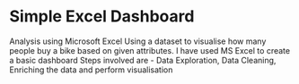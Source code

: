 # Simple Excel Dashboard
Analysis using Microsoft Excel
Using a dataset  to visualise how many people buy a bike based on given attributes.
I have used MS Excel to create a basic dashboard
Steps involved are - Data Exploration, Data Cleaning, Enriching the data and perform visualisation
